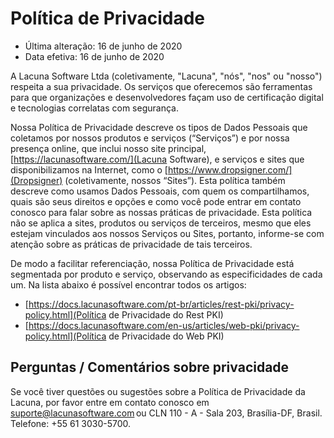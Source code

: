 ﻿# Política de Privacidade

* Última alteração: 16 de junho de 2020
* Data efetiva: 16 de junho de 2020

A Lacuna Software Ltda (coletivamente, "Lacuna", "nós", "nos" ou "nosso") respeita a sua privacidade. Os serviços que oferecemos são ferramentas para que organizações e desenvolvedores façam uso de certificação digital e tecnologias correlatas com segurança.

Nossa Política de Privacidade descreve os tipos de Dados Pessoais que coletamos por nossos produtos e serviços (“Serviços”) e por nossa presença online, que inclui nosso site principal, [https://lacunasoftware.com/](Lacuna Software), e serviços e sites que disponibilizamos na Internet, como o [https://www.dropsigner.com/](Dropsigner) (coletivamente, nossos “Sites”). Esta política também descreve como usamos Dados Pessoais, com quem os compartilhamos, quais são seus direitos e opções e como você pode entrar em contato conosco para falar sobre as nossas práticas de privacidade. Esta política não se aplica a sites, produtos ou serviços de terceiros, mesmo que eles estejam vinculados aos nossos Serviços ou Sites, portanto, informe-se com atenção sobre as práticas de privacidade de tais terceiros.

De modo a facilitar referenciação, nossa Política de Privacidade está segmentada por produto e serviço, observando as especificidades de cada um. Na lista abaixo é possível encontrar todos os artigos:

* [https://docs.lacunasoftware.com/pt-br/articles/rest-pki/privacy-policy.html](Política de Privacidade do Rest PKI)
* [https://docs.lacunasoftware.com/en-us/articles/web-pki/privacy-policy.html](Política de Privacidade do Web PKI)

## Perguntas / Comentários sobre privacidade

Se você tiver questões ou sugestões sobre a Política de Privacidade da Lacuna, por favor entre em contato conosco em [suporte@lacunasoftware.com](mailto:suporte@lacunasoftware.com) ou CLN 110 - A - Sala 203, Brasília-DF, Brasil. Telefone: +55 61 3030-5700.
